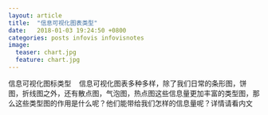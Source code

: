 ```yaml
---
layout: article
title:  "信息可视化图表类型"
date:   2018-01-03 19:24:50 +0800
categories: posts infovis infovisnotes
image:
  teaser: chart.jpg
  feature: chart.jpg
---
```

信息可视化图标类型 
 
信息可视化图表多种多样，除了我们日常的条形图，饼图，折线图之外，还有散点图，气泡图，热点图这些信息量更加丰富的类型图，那么这些类型图的作用是什么呢？他们能带给我们怎样的信息量呢？详情请看内文

